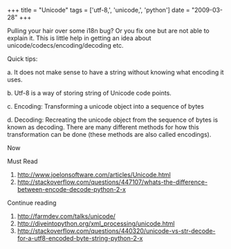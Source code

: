 +++
title = "Unicode"
tags = ['utf-8,', 'unicode,', 'python']
date = "2009-03-28"
+++

Pulling your hair over some i18n bug? Or you fix one but are not able to
explain it. This is little help in getting an idea about
unicode/codecs/encoding/decoding etc.

Quick tips:

a.  It does not make sense to have a string without knowing what
    encoding it uses.

b.  Utf-8 is a way of storing string of Unicode code points.

c.  Encoding: Transforming a unicode object into a sequence of bytes

d.  Decoding: Recreating the unicode object from the sequence of bytes
    is known as decoding. There are many different methods for how this
    transformation can be done (these methods are also called
    encodings).

Now

Must Read

1.  <http://www.joelonsoftware.com/articles/Unicode.html>
2.  <http://stackoverflow.com/questions/447107/whats-the-difference-between-encode-decode-python-2-x>

Continue reading

1.  <http://farmdev.com/talks/unicode/>
2.  <http://diveintopython.org/xml_processing/unicode.html>
3.  <http://stackoverflow.com/questions/440320/unicode-vs-str-decode-for-a-utf8-encoded-byte-string-python-2-x>
